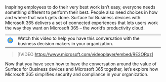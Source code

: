 
Inspiring employees to do their very best work isn’t easy, everyone needs something different to perform their best.  People also need choices in how and where that work gets done.  Surface for Business devices with Microsoft 365 delivers a set of connected experiences that lets users work the way they want on Microsoft 365 – the world’s productivity cloud.

|||
| :-- | :-- |
| ![Icon indicating play video](../media/videoicon.png)| Watch this video to help you have this conversation with the business decision makers in your organization.|

>[!VIDEO https://www.microsoft.com/videoplayer/embed/RE3ORqz]

Now that you have seen how to have the conversation around the value of Surface for Business devices and Microsoft 365 together, let’s explore how Microsoft 365 simplifies security and compliance in your organization.

